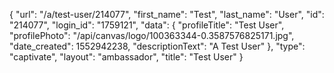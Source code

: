 {
    "url": "\/a\/test-user\/214077",
    "first_name": "Test",
    "last_name": "User",
    "id": "214077",
    "login_id": "1759121",
    "data": {
        "profileTitle": "Test User",
        "profilePhoto": "\/api\/canvas\/logo\/100363344-0.3587576825171.jpg",
        "date_created": 1552942238,
        "descriptionText": "A Test User"
    },
    "type": "captivate",
    "layout": "ambassador",
    "title": "Test User"
}
